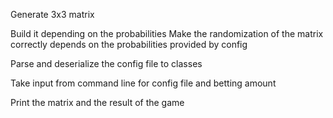 Generate 3x3 matrix 
    
  Build it depending on the probabilities
  Make the randomization of the matrix correctly depends on the probabilities provided by config


Parse and deserialize the config file to classes 

Take input from command line for config file and betting amount 



Print the matrix and the result of the game




